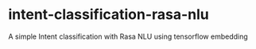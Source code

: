 # intent-classification-rasa-nlu
A simple Intent classification with Rasa NLU using tensorflow embedding
